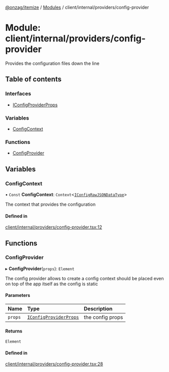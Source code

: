 [@onzag/itemize](../README.md) / [Modules](../modules.md) / client/internal/providers/config-provider

# Module: client/internal/providers/config-provider

Provides the configuration files down the line

## Table of contents

### Interfaces

- [IConfigProviderProps](../interfaces/client_internal_providers_config_provider.IConfigProviderProps.md)

### Variables

- [ConfigContext](client_internal_providers_config_provider.md#configcontext)

### Functions

- [ConfigProvider](client_internal_providers_config_provider.md#configprovider)

## Variables

### ConfigContext

• `Const` **ConfigContext**: `Context`\<[`IConfigRawJSONDataType`](../interfaces/config.IConfigRawJSONDataType.md)\>

The context that provides the configuration

#### Defined in

[client/internal/providers/config-provider.tsx:12](https://github.com/onzag/itemize/blob/73e0c39e/client/internal/providers/config-provider.tsx#L12)

## Functions

### ConfigProvider

▸ **ConfigProvider**(`props`): `Element`

The config provider allows to create a config context
should be placed even on top of the app itself
as the config is static

#### Parameters

| Name | Type | Description |
| :------ | :------ | :------ |
| `props` | [`IConfigProviderProps`](../interfaces/client_internal_providers_config_provider.IConfigProviderProps.md) | the config props |

#### Returns

`Element`

#### Defined in

[client/internal/providers/config-provider.tsx:28](https://github.com/onzag/itemize/blob/73e0c39e/client/internal/providers/config-provider.tsx#L28)
